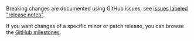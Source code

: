 Breaking changes are documented using GitHub issues, see [issues labeled "release notes"](https://github.com/hapijs/isemail/issues?q=is%3Aissue+label%3A%22release+notes%22).

If you want changes of a specific minor or patch release, you can browse the [GitHub milestones](https://github.com/hapijs/isemail/milestones?state=closed&direction=asc&sort=due_date).

